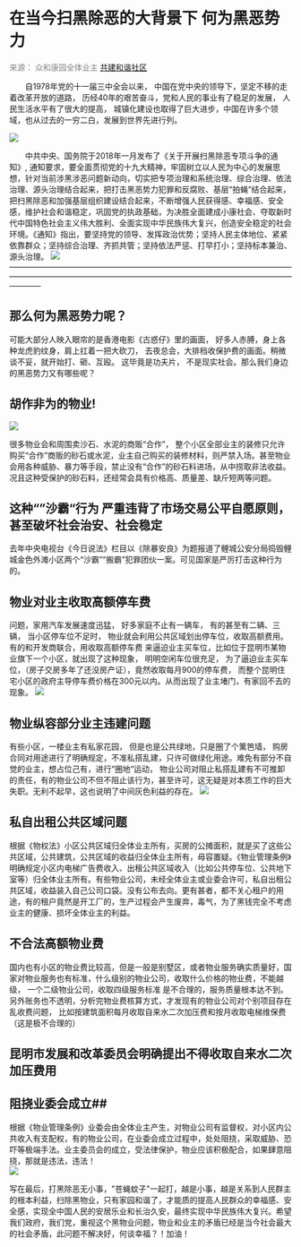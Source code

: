 # 在当今扫黑除恶的大背景下 何为黑恶势力  #  

<font color=gray >来源： 众和康园全体业主</font>    [ 共建和谐社区](http://www.mps.gov.cn/)  

&ensp;&ensp;&ensp;&ensp;自1978年党的十一届三中全会以来， 中国在党中央的领导下，坚定不移的走着改革开放的道路， 历经40年的艰苦奋斗，党和人民的事业有了稳足的发展， 人民生活水平有了很大的提高， 城镇化建设也取得了巨大进步，中国在许多个领域，也从过去的一穷二白，发展到世界先进行列。


![](https://github.com/rainfly234/web/blob/master/a.jpg?raw=true)  


&ensp;&ensp;&ensp;&ensp;中共中央、国务院于2018年一月发布了《关于开展扫黑除恶专项斗争的通知》, 通知要求，要全面贯彻党的十九大精神，牢固树立以人民为中心的发展思想，针对当前涉黑涉恶问题新动向，切实把专项治理和系统治理、综合治理、依法治理、源头治理结合起来，把打击黑恶势力犯罪和反腐败、基层“拍蝇”结合起来，把扫黑除恶和加强基层组织建设结合起来，不断增强人民获得感、幸福感、安全感，维护社会和谐稳定，巩固党的执政基础，为决胜全面建成小康社会、夺取新时代中国特色社会主义伟大胜利、全面实现中华民族伟大复兴，创造安全稳定的社会环境。《通知》指出，要坚持党的领导、发挥政治优势；坚持人民主体地位、紧紧依靠群众；坚持综合治理、齐抓共管；坚持依法严惩、打早打小；坚持标本兼治、源头治理。 
   ![](https://github.com/rainfly234/web/blob/master/b.jpg?raw=true)
————————————————————————————————————————————————————————————————————————————  

## 那么何为黑恶势力呢？ ##
可能大部分人映入眼帘的是香港电影《古惑仔》里的画面， 好多人赤膊，身上各种龙虎豹纹身，肩上扛着一把大砍刀， 去夜总会，大排档收保护费的画面。稍微谈不妥，就开始打、砸、互殴。  这毕竟是功夫片， 不是现实社会。那么我们身边的黑恶势力又有哪些呢？  

## 胡作非为的物业! ##
![](https://github.com/rainfly234/web/blob/master/c.jpg?raw=true)

很多物业会和周围卖沙石、水泥的商贩“合作”， 整个小区全部业主的装修只允许购买“合作”商贩的砂石或水泥，业主自己购买的装修材料，则严禁入场。甚至物业会用各种威胁、暴力等手段，禁止没有“合作”的砂石料进场，从中捞取非法收益。况且这种受保护的砂石料，还经常会具有价格高、质量差、缺斤短两等问题。  
## 这种“”沙霸“行为 严重违背了市场交易公平自愿原则，甚至破坏社会治安、社会稳定 ##  
去年中央电视台《今日说法》栏目以《除暴安良》为题报道了鲤城公安分局捣毁鲤城金色外滩小区两个“沙霸”“搬霸”犯罪团伙一案。可见国家是严厉打击这种行为的。



## 物业对业主收取高额停车费 ##  
问题，家用汽车发展速度迅猛， 好多家庭不止有一辆车， 有的甚至有二辆、三辆， 当小区停车位不足时， 物业就会利用公共区域划出停车位，收取高额费用。有的和开发商联合，用收取高额停车费 来逼迫业主买车位，比如位于昆明市某物业旗下一个小区，就出现了这种现象， 明明空闲车位很充足， 为了逼迫业主买车位，（房子交房多年了还没房产证），竟然收取每月900的停车费， 而整个昆明住宅小区的政府主导停车费价格在300元以内。从而出现了业主堵门，有家回不去的现象。
![](https://github.com/rainfly234/web/blob/master/d.jpg?raw=true)


## 物业纵容部分业主违建问题 ##   
有些小区，一楼业主有私家花园， 但是也是公共绿地，只是圈了个篱笆墙， 购房合同对用途进行了明确规定，不准私搭乱建，只许可做绿化用途。难免有部分不自觉的业主，想占位己有，进行“圈地“运动， 物业公司对阻止私搭乱建有不可推卸的责任，有的物业公司不但不阻止该行为，甚至许可，这无疑是对本质工作的巨大失职。无利不起早，这也说明了中间灰色利益的存在。
![](https://github.com/rainfly234/web/blob/master/e.jpg?raw=true)


## 私自出租公共区域问题 ##
根据《物权法》小区公共区域归全体业主所有，买房的公摊面积，就是买了这些公共区域，公共建筑，公共区域的收益归全体业主所有，毋容置疑。《物业管理条例》明确规定小区内电梯广告费收入、出租公共区域收入（比如公共停车位、公共地下室等）归全体业主所有。有些物业公司，未经全体业主或业委会许可，私自出租公共区域，收益装入自己公司口袋。没有公布去向。更有甚者，都不关心租户的用途，有的租户竟然是开工厂的，生产过程会产生废弃，毒气，为了黑钱完全不考虑业主的健康、损坏全体业主的利益。

## 不合法高额物业费 ##  
国内也有小区的物业费比较高，但是一般是别墅区，或者物业服务确实质量好，国家对物业服务也有标准，什么级别的物业公司，收取什么价格的物业费，不能越级， 一个二级物业公司，收取四级服务标准 是不合理的，服务质量根本达不到。另外账务也不透明，分析完物业费核算方式，才发现有的物业公司对个别项目存在乱收费问题， 比如按建筑面积每月收取自来水二次加压费和按月收取电梯维保费（这是极不合理的）
## 昆明市发展和改革委员会明确提出不得收取自来水二次加压费用 ##


## 阻挠业委会成立##  

根据《物业管理条例》业委会由全体业主产生，对物业公司有监督权，对小区内公共收入有支配权，有的物业公司，在业委会成立过程中，处处阻挠，采取威胁、恐吓等极端手法。业主委员会的成立，受法律保护，物业应该积极配合，如果肆意阻挠，那就是违法，违法！  
![](https://github.com/rainfly234/web/blob/master/f.jpg?raw=true)

写在最后，打黑除恶无小事，"苍蝇蚊子"一起打，越是小事，越是关系到人民群主的根本利益，扫除黑物业，只有家园和谐了，才能质的提高人民群众的幸福感、安全感，实现全中国人民的安居乐业和长治久安，最终实现中华民族伟大复兴。希望我们政府，我们党，重视这个黑物业问题，物业和业主的矛盾已经是当今社会最大的社会矛盾，此问题不解决好，何谈幸福？！加油！
